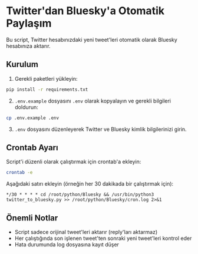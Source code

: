 # Twitter'dan Bluesky'a Otomatik Paylaşım

Bu script, Twitter hesabınızdaki yeni tweet'leri otomatik olarak Bluesky hesabınıza aktarır.

## Kurulum

1. Gerekli paketleri yükleyin:
```bash
pip install -r requirements.txt
```

2. `.env.example` dosyasını `.env` olarak kopyalayın ve gerekli bilgileri doldurun:
```bash
cp .env.example .env
```

3. `.env` dosyasını düzenleyerek Twitter ve Bluesky kimlik bilgilerinizi girin.

## Crontab Ayarı

Script'i düzenli olarak çalıştırmak için crontab'a ekleyin:

```bash
crontab -e
```

Aşağıdaki satırı ekleyin (örneğin her 30 dakikada bir çalıştırmak için):

```
*/30 * * * * cd /root/python/Bluesky && /usr/bin/python3 twitter_to_bluesky.py >> /root/python/Bluesky/cron.log 2>&1
```

## Önemli Notlar

- Script sadece orijinal tweet'leri aktarır (reply'ları aktarmaz)
- Her çalıştığında son işlenen tweet'ten sonraki yeni tweet'leri kontrol eder
- Hata durumunda log dosyasına kayıt düşer 
